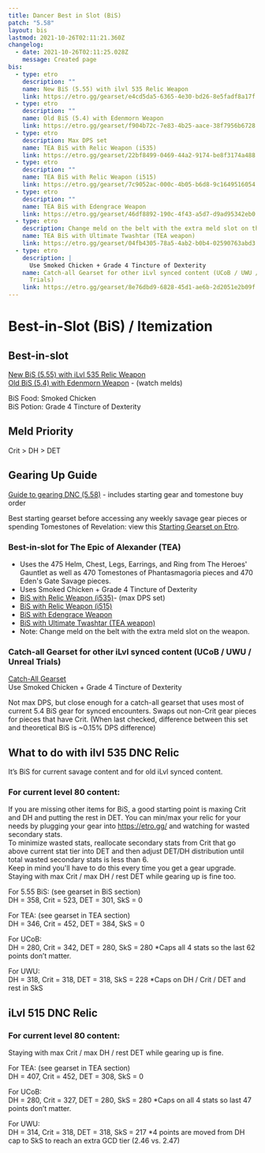 ```yaml
---
title: Dancer Best in Slot (BiS)
patch: "5.58"
layout: bis
lastmod: 2021-10-26T02:11:21.360Z
changelog:
  - date: 2021-10-26T02:11:25.028Z
    message: Created page
bis:
  - type: etro
    description: ""
    name: New BiS (5.55) with ilvl 535 Relic Weapon
    link: https://etro.gg/gearset/e4cd5da5-6365-4e30-bd26-8e5fadf8a17f
  - type: etro
    description: ""
    name: Old BiS (5.4) with Edenmorn Weapon
    link: https://etro.gg/gearset/f904b72c-7e83-4b25-aace-38f7956b6728
  - type: etro
    description: Max DPS set
    name: TEA BiS with Relic Weapon (i535)
    link: https://etro.gg/gearset/22bf8499-0469-44a2-9174-be8f3174a488
  - type: etro
    description: ""
    name: TEA BiS with Relic Weapon (i515)
    link: https://etro.gg/gearset/7c9052ac-000c-4b05-b6d8-9c1649516054
  - type: etro
    description: ""
    name: TEA BiS with Edengrace Weapon
    link: https://etro.gg/gearset/46df8892-190c-4f43-a5d7-d9ad95342eb0
  - type: etro
    description: Change meld on the belt with the extra meld slot on the weapon
    name: TEA BiS with Ultimate Twashtar (TEA weapon)
    link: https://etro.gg/gearset/04fb4305-78a5-4ab2-b0b4-02590763abd3
  - type: etro
    description: |
      Use Smoked Chicken + Grade 4 Tincture of Dexterity
    name: Catch-all Gearset for other iLvl synced content (UCoB / UWU / Unreal
      Trials)
    link: https://etro.gg/gearset/8e76dbd9-6828-45d1-ae6b-2d2051e2b09f
---
```

# Best-in-Slot (BiS) / Itemization

## Best-in-slot

[New BiS (5.55) with iLvl 535 Relic Weapon](https://etro.gg/gearset/e4cd5da5-6365-4e30-bd26-8e5fadf8a17f) \
[Old BiS (5.4) with Edenmorn Weapon](https://etro.gg/gearset/f904b72c-7e83-4b25-aace-38f7956b6728) - (watch melds)

BiS Food: Smoked Chicken\
BiS Potion: Grade 4 Tincture of Dexterity  

## Meld Priority

Crit > DH > DET

## Gearing Up Guide

[Guide to gearing DNC (5.58)](https://docs.google.com/document/d/1FPD-xboF_kWqynF9zXJdijOyYJkVjHjMhBbRg11apd4/edit?usp=sharing) - includes starting gear and tomestone buy order

Best starting gearset before accessing any weekly savage gear pieces or spending Tomestones of Revelation: view this [Starting Gearset on Etro](https://etro.gg/gearset/702816d1-c9ef-4ee1-836f-6e9a751b9673).

### Best-in-slot for The Epic of Alexander (TEA)

* Uses the 475 Helm, Chest, Legs, Earrings, and Ring from The Heroes' Gauntlet as well as 470 Tomestones of Phantasmagoria pieces and 470 Eden's Gate Savage pieces.  
* Uses Smoked Chicken + Grade 4 Tincture of Dexterity  
* [BiS with Relic Weapon (i535)](https://etro.gg/gearset/22bf8499-0469-44a2-9174-be8f3174a488)- (max DPS set)  
* [BiS with Relic Weapon (i515)](https://etro.gg/gearset/7c9052ac-000c-4b05-b6d8-9c1649516054)  
* [BiS with Edengrace Weapon](https://etro.gg/gearset/46df8892-190c-4f43-a5d7-d9ad95342eb0)
* [BiS with Ultimate Twashtar (TEA weapon)](https://etro.gg/gearset/04fb4305-78a5-4ab2-b0b4-02590763abd3)
* Note: Change meld on the belt with the extra meld slot on the weapon. 

### Catch-all Gearset for other iLvl synced content (UCoB / UWU / Unreal Trials)

[Catch-All Gearset](https://etro.gg/gearset/8e76dbd9-6828-45d1-ae6b-2d2051e2b09f) \
Use Smoked Chicken + Grade 4 Tincture of Dexterity

Not max DPS, but close enough for a catch-all gearset that uses most of current 5.4 BiS gear for synced encounters. Swaps out non-Crit gear pieces for pieces that have Crit. (When last checked, difference between this set and theoretical BiS is ~0.15% DPS difference)

## What to do with ilvl 535 DNC Relic

It’s BiS for current savage content and for old iLvl synced content.

### For current level 80 content:

If you are missing other items for BiS, a good starting point is maxing Crit and DH and putting the rest in DET. You can min/max your relic for your needs by plugging your gear into <https://etro.gg/> and watching for wasted secondary stats.\
To minimize wasted stats, reallocate secondary stats from Crit that go above current stat tier into DET and then adjust DET/DH distribution until total wasted secondary stats is less than 6.\
Keep in mind you'll have to do this every time you get a gear upgrade. Staying with max Crit / max DH / rest DET while gearing up is fine too.

For 5.55 BiS: (see gearset in BiS section)\
DH = 358, Crit = 523, DET = 301, SkS = 0

For TEA: (see gearset in TEA section)\
DH = 346, Crit = 452, DET = 384, SkS = 0

For UCoB:\
DH = 280, Crit = 342, DET = 280, SkS = 280 *Caps all 4 stats so the last 62 points don’t matter. 

For UWU:\
DH = 318, Crit = 318, DET = 318, SkS = 228 *Caps on DH / Crit / DET and rest in SkS

## iLvl 515 DNC Relic

### For current level 80 content:

Staying with max Crit / max DH / rest DET while gearing up is fine.

For TEA: (see gearset in TEA section)\
DH = 407, Crit = 452, DET = 308, SkS = 0 

For UCoB:\
DH = 280, Crit = 327, DET = 280, SkS = 280 *Caps on all 4 stats so last 47 points don’t matter. 

For UWU:\
DH = 314, Crit = 318, DET = 318, SkS = 217 *4 points are moved from DH cap to SkS to reach an extra GCD tier (2.46 vs. 2.47)